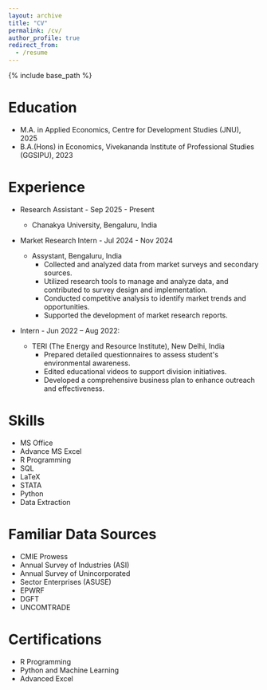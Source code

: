 ```yaml
---
layout: archive
title: "CV"
permalink: /cv/
author_profile: true
redirect_from:
  - /resume
---
```


{% include base_path %}

Education
======
* M.A. in Applied Economics, Centre for Development Studies (JNU), 2025
* B.A.(Hons) in Economics, Vivekananda Institute of Professional Studies (GGSIPU), 2023

Experience
======
* Research Assistant - Sep 2025 - Present
  * Chanakya University, Bengaluru, India
  

* Market Research Intern - Jul 2024 - Nov 2024
  * Assystant, Bengaluru, India
    * Collected and analyzed data from market surveys and secondary sources.
    * Utilized research tools to manage and analyze data, and contributed to survey design and implementation.
    * Conducted competitive analysis to identify market trends and opportunities.
    * Supported the development of market research reports.

* Intern - Jun 2022 – Aug 2022:
  * TERI (The Energy and Resource Institute), New Delhi, India
    * Prepared detailed questionnaires to assess student's environmental awareness.
    * Edited educational videos to support division initiatives.
    * Developed a comprehensive business plan to enhance outreach and effectiveness.
  
Skills
======
* MS Office
* Advance MS Excel
* R Programming
* SQL
* LaTeX
* STATA
* Python
* Data Extraction

Familiar Data Sources
======
* CMIE Prowess
* Annual Survey of Industries (ASI)
* Annual Survey of Unincorporated
* Sector Enterprises (ASUSE)
* EPWRF
* DGFT
* UNCOMTRADE

Certifications
======
* R Programming
* Python and Machine Learning
* Advanced Excel
